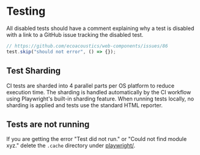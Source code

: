 # Testing

All disabled tests should have a comment explaining why a test is disabled with
a link to a GitHub issue tracking the disabled test.

```ts
// https://github.com/ecoacoustics/web-components/issues/86
test.skip("should not error", () => {});
```

## Test Sharding

CI tests are sharded into 4 parallel parts per OS platform to reduce execution time. The sharding is handled automatically by the CI workflow using Playwright's built-in sharding feature. When running tests locally, no sharding is applied and tests use the standard HTML reporter.

## Tests are not running

If you are getting the error "Test did not run." or "Could not find module xyz."
delete the `.cache` directory under [playwright/](../playwright).
